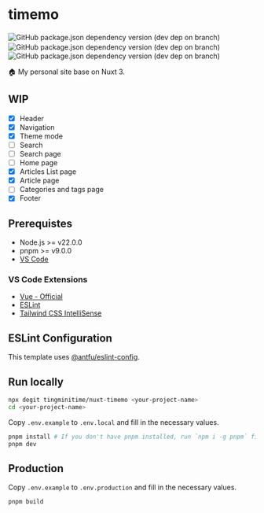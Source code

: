 # timemo

![GitHub package.json dependency version (dev dep on branch)](https://img.shields.io/github/package-json/dependency-version/tingminitime/nuxt-timemo/dev/nuxt/master?color=00dc82)　![GitHub package.json dependency version (dev dep on branch)](https://img.shields.io/github/package-json/dependency-version/tingminitime/nuxt-timemo/%40nuxt%2Fui/master?color=00dc82)　![GitHub package.json dependency version (dev dep on branch)](https://img.shields.io/github/package-json/dependency-version/tingminitime/nuxt-timemo/dev/%40nuxt%2Fcontent/master?color=00dc82)

🏠 My personal site base on Nuxt 3.

## WIP

- [x] Header
- [x] Navigation
- [x] Theme mode
- [ ] Search
- [ ] Search page
- [ ] Home page
- [x] Articles List page
- [x] Article page
- [ ] Categories and tags page
- [x] Footer

## Prerequistes

- Node.js >= v22.0.0
- pnpm >= v9.0.0
- [VS Code](https://code.visualstudio.com/)

### VS Code Extensions

- [Vue - Official](https://marketplace.visualstudio.com/items?itemName=Vue.volar)
- [ESLint](https://marketplace.visualstudio.com/items?itemName=dbaeumer.vscode-eslint)
- [Tailwind CSS IntelliSense](https://marketplace.visualstudio.com/items?itemName=bradlc.vscode-tailwindcss)

## ESLint Configuration

This template uses [@antfu/eslint-config](https://github.com/antfu/eslint-config).

## Run locally

```bash
npx degit tingminitime/nuxt-timemo <your-project-name>
cd <your-project-name>
```

Copy `.env.example` to `.env.local` and fill in the necessary values.

```bash
pnpm install # If you don't have pnpm installed, run `npm i -g pnpm` first.
pnpm dev
```

## Production

Copy `.env.example` to `.env.production` and fill in the necessary values.

```bash
pnpm build
```
